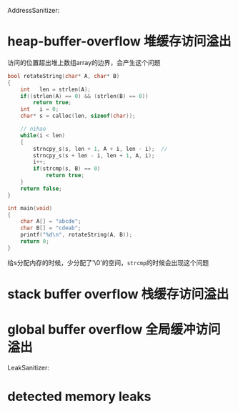 AddressSanitizer: 
# heap-buffer-overflow 堆缓存访问溢出
访问的位置超出堆上数组array的边界，会产生这个问题
```c
bool rotateString(char* A, char* B)
{
    int   len = strlen(A);
    if((strlen(A) == 0) && (strlen(B) == 0))
        return true;
    int   i = 0;
    char* s = calloc(len, sizeof(char));

    // nihao
    while(i < len)
    {
        strncpy_s(s, len + 1, A + i, len - i);  //
        strncpy_s(s + len - i, len + 1, A, i);
        i++;
        if(strcmp(s, B) == 0)
            return true;
    }
    return false;
}

int main(void)
{
    char A[] = "abcde";
    char B[] = "cdeab";
    printf("%d\n", rotateString(A, B));
    return 0;
}
```
给s分配内存的时候，少分配了'\0'的空间，`strcmp`的时候会出现这个问题

# stack buffer overflow 栈缓存访问溢出

# global buffer overflow 全局缓冲访问溢出

LeakSanitizer: 
# detected memory leaks